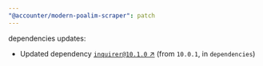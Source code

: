 ```yaml
---
"@accounter/modern-poalim-scraper": patch
---
```

dependencies updates:
  - Updated dependency [`inquirer@10.1.0` ↗︎](https://www.npmjs.com/package/inquirer/v/10.1.0) (from `10.0.1`, in `dependencies`)
